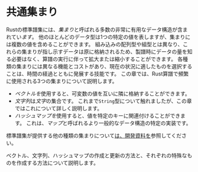 # 共通集まり

Rustの標準譜集には、*集まり*と呼ばれる多数の非常に有用なデータ構造が含まれてい*ます*。
他のほとんどのデータ型は1つの特定の値を表しますが、集まりには複数の値を含めることができます。
組み込みの配列型や組型とは異なり、これらの集まりが指し示すデータは原に格納されるため、製譜時にデータの量を知る必要はなく、算譜の実行に伴って拡大または縮小することができます。
各種類の集まりには異なる機能とコストがあり、現在の状況に適したものを選択することは、時間の経過とともに発展する技能です。
この章では、Rust算譜で頻繁に使用される3つの集まりについて説明します。

* *ベクトルを*使用すると、可変数の値を互いに隣に格納することができます。
* *文字列*は*文字*の集合です。
   これまで`String`型について触れましたが、この章ではこれについて詳しく説明します。
* *ハッシュマップを*使用すると、値を特定のキーに関連付けることができます。
   これは、*マップ*と呼ばれるより一般的なデータ構造の特定の実装です。

標準譜集が提供する他の種類の集まりについて[は、開発資料を][collections]参照してください。

[collections]: ../../std/collections/index.html

ベクトル、文字列、ハッシュマップの作成と更新の方法と、それぞれの特殊なものを作成する方法について説明します。
